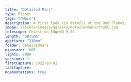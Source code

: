 ```yaml
---
title: "Detailed Mars"
type: Planet
tags: ["Mars"]
description: A first look (in detail) at the Red Planet.
image: /assets/images/gallery/detailedmars/thumb.jpg
telescope: Celestron EdgeHD 9.25
length: "5875mm"
aperture: "235mm"
folder: detailedmars
exposure: .008
lights: 8000
sessions: 1
firstCapture: 2022-10-02 
lastCapture:
noannotations: true
---
```

